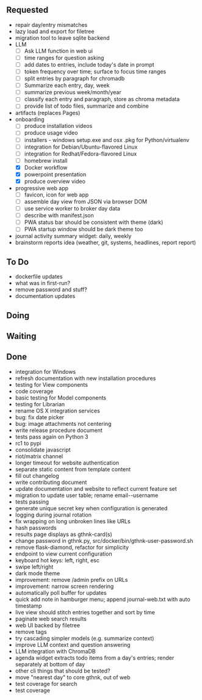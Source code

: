 ## Requested

- repair day/entry mismatches
- lazy load and export for filetree
- migration tool to leave sqlite backend
- LLM
  - [ ] Ask LLM function in web ui
  - [ ] time ranges for question asking
  - [ ] add dates to entries, include today's date in prompt
  - [ ] token frequency over time; surface to focus time ranges
  - [ ] split entries by paragraph for chromadb
  - [ ] Summarize each entry, day, week
  - [ ] summarize previous week/month/year
  - [ ] classify each entry and paragraph, store as chroma metadata
  - [ ] provide list of todo files, summarize and combine
- artifacts (replaces Pages)
- onboarding
  - [ ] produce installation videos
  - [ ] produce usage video
  - [ ] installers - windows setup.exe and osx .pkg for Python/virtualenv
  - [ ] integration for Debian/Ubuntu-flavored Linux
  - [ ] integration for Redhat/Fedora-flavored Linux
  - [ ] homebrew install
  - [x] Docker workflow
  - [x] powerpoint presentation
  - [x] produce overview video
- progressive web app
  - [ ] favicon, icon for web app
  - [ ] assemble day view from JSON via browser DOM
  - [ ] use service worker to broker day data
  - [ ] describe with manifest.json
  - [ ] PWA status bar should be consistent with theme (dark)
  - [ ] PWA startup window should be dark theme too
- journal activity summary widget: daily, weekly
- brainstorm reports idea (weather, git, systems, headlines, report report)

## To Do

- dockerfile updates
- what was in first-run?
- remove password and stuff?
- documentation updates

## Doing


## Waiting


## Done

- integration for Windows
- refresh documentation with new installation procedures
- testing for View components
- code coverage
- basic testing for Model components
- testing for Librarian
- rename OS X integration services
- bug: fix date picker
- bug: image attachments not centering
- write release procedure document
- tests pass again on Python 3
- rc1 to pypi
- consolidate javascript
- riot/matrix channel
- longer timeout for website authentication
- separate static content from template content
- fill out changelog
- write contributing document
- update documentation and website to reflect current feature set
- migration to update user table; rename email--username
- tests passing
- generate unique secret key when configuration is generated
- logging during journal rotation
- fix wrapping on long unbroken lines like URLs
- hash passwords
- results page displays as gthnk-card(s)
- change password in gthnk.py, src/docker/bin/gthnk-user-password.sh
- remove flask-diamond, refactor for simplicity
- endpoint to view current configuration
- keyboard hot keys: left, right, esc
- swipe left/right
- dark mode theme
- improvement: remove /admin prefix on URLs
- improvement: narrow screen rendering
- automatically poll buffer for updates
- quick add note in hamburger menu; append journal-web.txt with auto timestamp
- live view should stitch entries together and sort by time
- paginate web search results
- web UI backed by filetree
- remove tags
- try cascading simpler models (e.g. summarize context)
- improve LLM context and question answering
- LLM integration with ChromaDB
- agenda widget extracts todo items from a day's entries; render separately at bottom of day
- other cli things that should be tested?
- move "nearest day" to core gthnk, out of web
- test coverage for search
- test coverage
